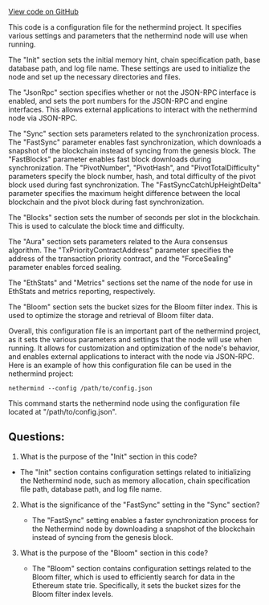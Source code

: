[View code on GitHub](https://github.com/nethermindeth/nethermind/Nethermind.Runner/configs/chiado.cfg)

This code is a configuration file for the nethermind project. It specifies various settings and parameters that the nethermind node will use when running. 

The "Init" section sets the initial memory hint, chain specification path, base database path, and log file name. These settings are used to initialize the node and set up the necessary directories and files.

The "JsonRpc" section specifies whether or not the JSON-RPC interface is enabled, and sets the port numbers for the JSON-RPC and engine interfaces. This allows external applications to interact with the nethermind node via JSON-RPC.

The "Sync" section sets parameters related to the synchronization process. The "FastSync" parameter enables fast synchronization, which downloads a snapshot of the blockchain instead of syncing from the genesis block. The "FastBlocks" parameter enables fast block downloads during synchronization. The "PivotNumber", "PivotHash", and "PivotTotalDifficulty" parameters specify the block number, hash, and total difficulty of the pivot block used during fast synchronization. The "FastSyncCatchUpHeightDelta" parameter specifies the maximum height difference between the local blockchain and the pivot block during fast synchronization.

The "Blocks" section sets the number of seconds per slot in the blockchain. This is used to calculate the block time and difficulty.

The "Aura" section sets parameters related to the Aura consensus algorithm. The "TxPriorityContractAddress" parameter specifies the address of the transaction priority contract, and the "ForceSealing" parameter enables forced sealing.

The "EthStats" and "Metrics" sections set the name of the node for use in EthStats and metrics reporting, respectively.

The "Bloom" section sets the bucket sizes for the Bloom filter index. This is used to optimize the storage and retrieval of Bloom filter data.

Overall, this configuration file is an important part of the nethermind project, as it sets the various parameters and settings that the node will use when running. It allows for customization and optimization of the node's behavior, and enables external applications to interact with the node via JSON-RPC. Here is an example of how this configuration file can be used in the nethermind project:

```
nethermind --config /path/to/config.json
```

This command starts the nethermind node using the configuration file located at "/path/to/config.json".
## Questions: 
 1. What is the purpose of the "Init" section in this code?
   - The "Init" section contains configuration settings related to initializing the Nethermind node, such as memory allocation, chain specification file path, database path, and log file name.

2. What is the significance of the "FastSync" setting in the "Sync" section?
   - The "FastSync" setting enables a faster synchronization process for the Nethermind node by downloading a snapshot of the blockchain instead of syncing from the genesis block. 

3. What is the purpose of the "Bloom" section in this code?
   - The "Bloom" section contains configuration settings related to the Bloom filter, which is used to efficiently search for data in the Ethereum state trie. Specifically, it sets the bucket sizes for the Bloom filter index levels.